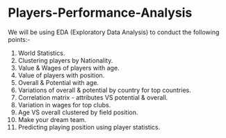 # Players-Performance-Analysis

We will be using EDA (Exploratory Data Analysis) to conduct the following points:-

1) World Statistics.
2) Clustering players by Nationality.
3) Value & Wages of players with age.
4) Value of players with position.
5) Overall & Potential with age.
6) Variations of overall & potential by country for top countries.
7) Correlation matrix - attributes VS potential & overall.
8) Variation in wages for top clubs.
9) Age VS overall clustered by field position.
10) Make your dream team.
11) Predicting playing position using player statistics.
